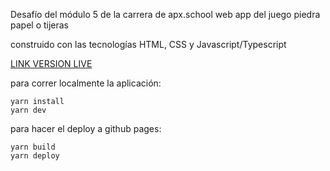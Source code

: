Desafío del módulo 5 de la carrera de apx.school
web app del juego piedra papel o tijeras

construido con las tecnologías HTML, CSS y Javascript/Typescript

[LINK VERSION LIVE](http://ruarteoctavio.me/desafio-m5/)

para correr localmente la aplicación:

`yarn install`  
`yarn dev`

para hacer el deploy a github pages:

`yarn build`  
`yarn deploy`
